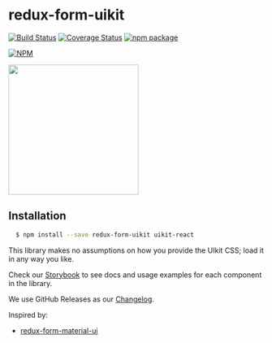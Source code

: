 redux-form-uikit
===============

[![Build Status](https://travis-ci.org/stipsan/redux-form-uikit.svg)](https://travis-ci.org/stipsan/redux-form-uikit)
[![Coverage Status](https://coveralls.io/repos/github/stipsan/redux-form-uikit/badge.svg)](https://coveralls.io/github/stipsan/redux-form-uikit)
[![npm package](https://img.shields.io/npm/dm/redux-form-uikit.svg)](https://www.npmjs.com/package/redux-form-uikit)

[![NPM](https://nodei.co/npm/redux-form-uikit.png)](https://www.npmjs.com/package/redux-form-uikit)

<img src="https://uikit-react.io/logo.svg" width="256"/>

## Installation

```bash
  $ npm install --save redux-form-uikit uikit-react
```

This library makes no assumptions on how you provide the UIkit CSS; load it in any way you like.

Check our [Storybook](http://form.uikit-react.io) to see docs and usage examples for each component in the library.

We use GitHub Releases as our [Changelog](https://github.com/stipsan/redux-form-uikit/releases).

Inspired by:
* [redux-form-material-ui](https://github.com/erikras/redux-form-material-ui)
